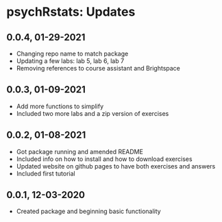 # psychRstats: Updates

## 0.0.4, 01-29-2021

* Changing repo name to match package
* Updating a few labs: lab 5, lab 6, lab 7
* Removing references to course assistant and Brightspace

## 0.0.3, 01-09-2021

* Add more functions to simplify
* Included two more labs and a zip version of exercises

## 0.0.2, 01-08-2021

* Got package running and amended README
* Included info on how to install and how to download exercises
* Updated website on github pages to have both exercises and answers
* Included first tutorial

## 0.0.1, 12-03-2020

* Created package and beginning basic functionality